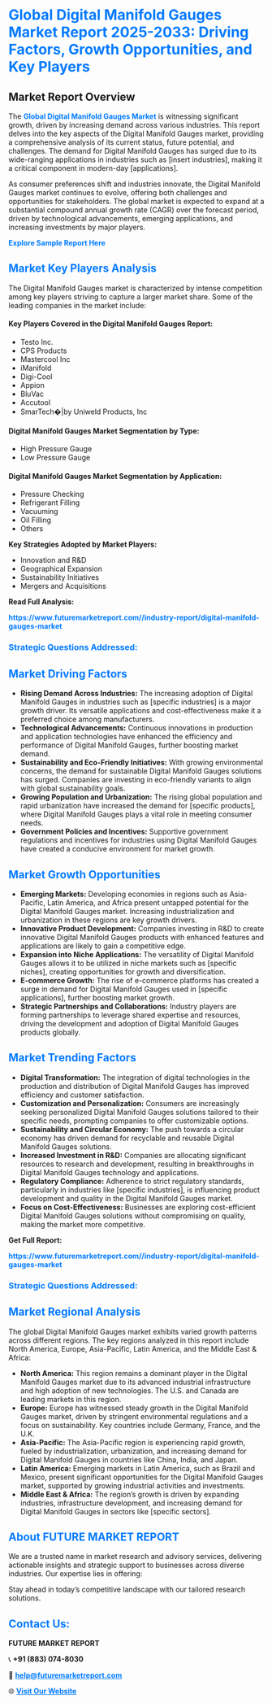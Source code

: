 <h1 style="color: #007BFF;">Global Digital Manifold Gauges Market Report 2025-2033: Driving Factors, Growth Opportunities, and Key Players</h1>

<section id="overview">
<h2>Market Report Overview</h2>
<p>The <a href="https://www.futuremarketreport.com//industry-report/digital-manifold-gauges-market" style="color: #007BFF; text-decoration: none;"><strong>Global Digital Manifold Gauges Market</strong></a> is witnessing significant growth, driven by increasing demand across various industries. This report delves into the key aspects of the Digital Manifold Gauges market, providing a comprehensive analysis of its current status, future potential, and challenges. The demand for Digital Manifold Gauges has surged due to its wide-ranging applications in industries such as [insert industries], making it a critical component in modern-day [applications].</p>
<p>As consumer preferences shift and industries innovate, the Digital Manifold Gauges market continues to evolve, offering both challenges and opportunities for stakeholders. The global market is expected to expand at a substantial compound annual growth rate (CAGR) over the forecast period, driven by technological advancements, emerging applications, and increasing investments by major players.</p>
</section>

<section id="overview">
<p><a href="https://www.futuremarketreport.com//request-sample/reportId=52877" style="color: #007BFF; text-decoration: none;"><strong>Explore Sample Report Here</strong></a></p>
</section>

<section id="key-players">
<h2 style="color: #007BFF;">Market Key Players Analysis</h2>
<p>The Digital Manifold Gauges market is characterized by intense competition among key players striving to capture a larger market share. Some of the leading companies in the market include:</p>
<h4>Key Players Covered in the Digital Manifold Gauges Report:</h4>
<ul><li>Testo Inc.</li><li>CPS Products</li><li>Mastercool Inc</li><li>iManifold</li><li>Digi-Cool</li><li>Appion</li><li>BluVac</li><li>Accutool</li><li>SmarTech�|by Uniweld Products, Inc</li></ul>
<h4>Digital Manifold Gauges Market Segmentation by Type:</h4>
<ul><li>High Pressure Gauge</li><li>Low Pressure Gauge</li></ul>

<h4>Digital Manifold Gauges Market Segmentation by Application:</h4>
<ul><li>Pressure Checking</li><li>Refrigerant Filling</li><li>Vacuuming</li><li>Oil Filling</li><li>Others</li></ul>
<p><strong>Key Strategies Adopted by Market Players:</strong></p>
<ul>
<li>Innovation and R&D</li>
<li>Geographical Expansion</li>
<li>Sustainability Initiatives</li>
<li>Mergers and Acquisitions</li>
</ul>
</section>

<section>
<p><strong>Read Full Analysis: </strong></p><a href="https://www.futuremarketreport.com//industry-report/digital-manifold-gauges-market" style="color: #007BFF; text-decoration: none;"><strong>https://www.futuremarketreport.com//industry-report/digital-manifold-gauges-market</strong></a>
<h3 style="color: #007BFF;">Strategic Questions Addressed:</h3>
</section>

<section id="driving-factors">
<h2 style="color: #007BFF;">Market Driving Factors</h2>
<ul>
<li><strong>Rising Demand Across Industries:</strong> The increasing adoption of Digital Manifold Gauges in industries such as [specific industries] is a major growth driver. Its versatile applications and cost-effectiveness make it a preferred choice among manufacturers.</li>
<li><strong>Technological Advancements:</strong> Continuous innovations in production and application technologies have enhanced the efficiency and performance of Digital Manifold Gauges, further boosting market demand.</li>
<li><strong>Sustainability and Eco-Friendly Initiatives:</strong> With growing environmental concerns, the demand for sustainable Digital Manifold Gauges solutions has surged. Companies are investing in eco-friendly variants to align with global sustainability goals.</li>
<li><strong>Growing Population and Urbanization:</strong> The rising global population and rapid urbanization have increased the demand for [specific products], where Digital Manifold Gauges plays a vital role in meeting consumer needs.</li>
<li><strong>Government Policies and Incentives:</strong> Supportive government regulations and incentives for industries using Digital Manifold Gauges have created a conducive environment for market growth.</li>
</ul>
</section>

<section id="growth-opportunities">
<h2 style="color: #007BFF;">Market Growth Opportunities</h2>
<ul>
<li><strong>Emerging Markets:</strong> Developing economies in regions such as Asia-Pacific, Latin America, and Africa present untapped potential for the Digital Manifold Gauges market. Increasing industrialization and urbanization in these regions are key growth drivers.</li>
<li><strong>Innovative Product Development:</strong> Companies investing in R&D to create innovative Digital Manifold Gauges products with enhanced features and applications are likely to gain a competitive edge.</li>
<li><strong>Expansion into Niche Applications:</strong> The versatility of Digital Manifold Gauges allows it to be utilized in niche markets such as [specific niches], creating opportunities for growth and diversification.</li>
<li><strong>E-commerce Growth:</strong> The rise of e-commerce platforms has created a surge in demand for Digital Manifold Gauges used in [specific applications], further boosting market growth.</li>
<li><strong>Strategic Partnerships and Collaborations:</strong> Industry players are forming partnerships to leverage shared expertise and resources, driving the development and adoption of Digital Manifold Gauges products globally.</li>
</ul>
</section>

<section id="trending-factors">
<h2 style="color: #007BFF;">Market Trending Factors</h2>
<ul>
<li><strong>Digital Transformation:</strong> The integration of digital technologies in the production and distribution of Digital Manifold Gauges has improved efficiency and customer satisfaction.</li>
<li><strong>Customization and Personalization:</strong> Consumers are increasingly seeking personalized Digital Manifold Gauges solutions tailored to their specific needs, prompting companies to offer customizable options.</li>
<li><strong>Sustainability and Circular Economy:</strong> The push towards a circular economy has driven demand for recyclable and reusable Digital Manifold Gauges solutions.</li>
<li><strong>Increased Investment in R&D:</strong> Companies are allocating significant resources to research and development, resulting in breakthroughs in Digital Manifold Gauges technology and applications.</li>
<li><strong>Regulatory Compliance:</strong> Adherence to strict regulatory standards, particularly in industries like [specific industries], is influencing product development and quality in the Digital Manifold Gauges market.</li>
<li><strong>Focus on Cost-Effectiveness:</strong> Businesses are exploring cost-efficient Digital Manifold Gauges solutions without compromising on quality, making the market more competitive.</li>
</ul>
</section>

<section>
<p><strong>Get Full Report: </strong></p><a href="https://www.futuremarketreport.com//industry-report/digital-manifold-gauges-market" style="color: #007BFF; text-decoration: none;"><strong>https://www.futuremarketreport.com//industry-report/digital-manifold-gauges-market</strong></a>
<h3 style="color: #007BFF;">Strategic Questions Addressed:</h3>
</section>


<section id="regional-analysis">
<h2 style="color: #007BFF;">Market Regional Analysis</h2>
<p>The global Digital Manifold Gauges market exhibits varied growth patterns across different regions. The key regions analyzed in this report include North America, Europe, Asia-Pacific, Latin America, and the Middle East & Africa:</p>
<ul>
<li><strong>North America:</strong> This region remains a dominant player in the Digital Manifold Gauges market due to its advanced industrial infrastructure and high adoption of new technologies. The U.S. and Canada are leading markets in this region.</li>
<li><strong>Europe:</strong> Europe has witnessed steady growth in the Digital Manifold Gauges market, driven by stringent environmental regulations and a focus on sustainability. Key countries include Germany, France, and the U.K.</li>
<li><strong>Asia-Pacific:</strong> The Asia-Pacific region is experiencing rapid growth, fueled by industrialization, urbanization, and increasing demand for Digital Manifold Gauges in countries like China, India, and Japan.</li>
<li><strong>Latin America:</strong> Emerging markets in Latin America, such as Brazil and Mexico, present significant opportunities for the Digital Manifold Gauges market, supported by growing industrial activities and investments.</li>
<li><strong>Middle East & Africa:</strong> The region’s growth is driven by expanding industries, infrastructure development, and increasing demand for Digital Manifold Gauges in sectors like [specific sectors].</li>
</ul>
</section>

<footer>
<h2 style="color: #007BFF;">About FUTURE MARKET REPORT</h2>
<p>We are a trusted name in market research and advisory services, delivering actionable insights and strategic support to businesses across diverse industries. Our expertise lies in offering:</p>

<p>Stay ahead in today’s competitive landscape with our tailored research solutions.</p>

<h2 style="color: #007BFF;">Contact Us:</h2>
<p><strong>FUTURE MARKET REPORT</strong></p>
<p>📞 <strong>+91 (883) 074-8030</strong></p>
<p>📧 <strong><a href="mailto:help@futuremarketreport.com" style="color: #007BFF;">help@futuremarketreport.com</a></strong></p>
<p>🌐 <strong><a href="https://www.futuremarketreport.com/" style="color: #007BFF;">Visit Our Website</a></strong></p>
</footer>